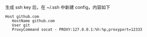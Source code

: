 <p>生成 ssh key 后，在 ~/.ssh 中新建 config，内容如下</p>
<pre><code class="language-bash">Host github.com
   HostName github.com
   User git
   ProxyCommand socat - PROXY:127.0.0.1:%h:%p,proxyport=12333</code></pre>
